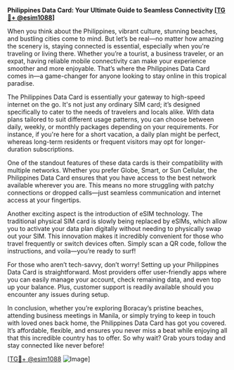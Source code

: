 **Philippines Data Card: Your Ultimate Guide to Seamless Connectivity [[TG💪+ @esim1088](https://t.me/s/esim1088)]**

When you think about the Philippines, vibrant culture, stunning beaches, and bustling cities come to mind. But let’s be real—no matter how amazing the scenery is, staying connected is essential, especially when you're traveling or living there. Whether you’re a tourist, a business traveler, or an expat, having reliable mobile connectivity can make your experience smoother and more enjoyable. That’s where the Philippines Data Card comes in—a game-changer for anyone looking to stay online in this tropical paradise.

The Philippines Data Card is essentially your gateway to high-speed internet on the go. It's not just any ordinary SIM card; it’s designed specifically to cater to the needs of travelers and locals alike. With data plans tailored to suit different usage patterns, you can choose between daily, weekly, or monthly packages depending on your requirements. For instance, if you're here for a short vacation, a daily plan might be perfect, whereas long-term residents or frequent visitors may opt for longer-duration subscriptions.

One of the standout features of these data cards is their compatibility with multiple networks. Whether you prefer Globe, Smart, or Sun Cellular, the Philippines Data Card ensures that you have access to the best network available wherever you are. This means no more struggling with patchy connections or dropped calls—just seamless communication and internet access at your fingertips.

Another exciting aspect is the introduction of eSIM technology. The traditional physical SIM card is slowly being replaced by eSIMs, which allow you to activate your data plan digitally without needing to physically swap out your SIM. This innovation makes it incredibly convenient for those who travel frequently or switch devices often. Simply scan a QR code, follow the instructions, and voila—you’re ready to surf!

For those who aren’t tech-savvy, don’t worry! Setting up your Philippines Data Card is straightforward. Most providers offer user-friendly apps where you can easily manage your account, check remaining data, and even top up your balance. Plus, customer support is readily available should you encounter any issues during setup.

In conclusion, whether you’re exploring Boracay’s pristine beaches, attending business meetings in Manila, or simply trying to keep in touch with loved ones back home, the Philippines Data Card has got you covered. It’s affordable, flexible, and ensures you never miss a beat while enjoying all that this incredible country has to offer. So why wait? Grab yours today and stay connected like never before!

[[TG💪+ @esim1088](https://t.me/s/esim1088) ![Image](https://i.postimg.cc/Y0z9fWf4/image.png)]